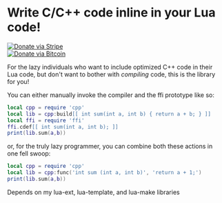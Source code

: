 # Write C/C++ code inline in your Lua code!

[![Donate via Stripe](https://img.shields.io/badge/Donate-Stripe-green.svg)](https://buy.stripe.com/00gbJZ0OdcNs9zi288)<br>
[![Donate via Bitcoin](https://img.shields.io/badge/Donate-Bitcoin-green.svg)](bitcoin:37fsp7qQKU8XoHZGRQvVzQVP8FrEJ73cSJ)<br>

For the lazy individuals who want to include optimized C++ code in their Lua code,
but don't want to bother with *compiling* code,
this is the library for you!

You can either manually invoke the compiler and the ffi prototype like so:

```lua
local cpp = require 'cpp'
local lib = cpp:build[[ int sum(int a, int b) { return a + b; } ]]
local ffi = require 'ffi'
ffi.cdef[[ int sum(int a, int b); ]]
print(lib.sum(a,b))
```

or, for the truly lazy programmer, you can combine both these actions in one fell swoop:

```lua
local cpp = require 'cpp'
local lib = cpp:func('int sum (int a, int b)', 'return a + 1;')
print(lib.sum(a,b))
```

Depends on my lua-ext, lua-template, and lua-make libraries
